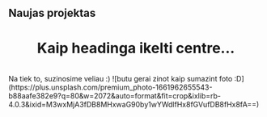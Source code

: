 
                                         

##  Naujas projektas

<h1 align="center">Kaip headinga ikelti centre... </h1><br>
Na tiek to, suzinosime veliau :) 
![butu gerai zinot kaip sumazint foto :D](https://plus.unsplash.com/premium_photo-1661962655543-b88aafe382e9?q=80&w=2072&auto=format&fit=crop&ixlib=rb-4.0.3&ixid=M3wxMjA3fDB8MHxwaG90by1wYWdlfHx8fGVufDB8fHx8fA==)
